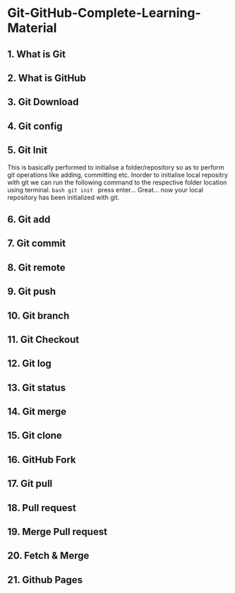# Git-GitHub-Complete-Learning-Material

## 1. What is Git

## 2. What is GitHub

## 3. Git Download

## 4. Git config

## 5. Git Init

This is basically performed to initialise a folder/repository so as to perform git operations like adding, committing etc.
Inorder to initialise local repositry with git we can run the following command to the respective folder location using terminal.
      ```bash
      git init
      ```
press enter...
Great... now your local repository has been initialized with git.

## 6. Git add

## 7. Git commit 

## 8. Git remote

## 9. Git push

## 10. Git branch

## 11. Git Checkout

## 12. Git log

## 13. Git status

## 14. Git merge

## 15. Git clone

## 16. GitHub Fork

## 17. Git pull

## 18. Pull request

## 19. Merge Pull request

## 20. Fetch & Merge

## 21. Github Pages



